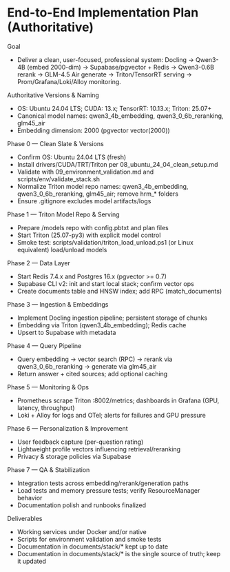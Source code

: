 # End-to-End Implementation Plan (Authoritative)

Goal
- Deliver a clean, user-focused, professional system: Docling → Qwen3-4B (embed 2000-dim) → Supabase/pgvector + Redis → Qwen3-0.6B rerank → GLM-4.5 Air generate → Triton/TensorRT serving → Prom/Grafana/Loki/Alloy monitoring.

Authoritative Versions & Naming
- OS: Ubuntu 24.04 LTS; CUDA: 13.x; TensorRT: 10.13.x; Triton: 25.07+
- Canonical model names: qwen3_4b_embedding, qwen3_0_6b_reranking, glm45_air
- Embedding dimension: 2000 (pgvector vector(2000))

Phase 0 — Clean Slate & Versions
- Confirm OS: Ubuntu 24.04 LTS (fresh)
- Install drivers/CUDA/TRT/Triton per 08_ubuntu_24_04_clean_setup.md
- Validate with 09_environment_validation.md and scripts/env/validate_stack.sh
- Normalize Triton model repo names: qwen3_4b_embedding, qwen3_0_6b_reranking, glm45_air; remove hrm_* folders
- Ensure .gitignore excludes model artifacts/logs

Phase 1 — Triton Model Repo & Serving
- Prepare /models repo with config.pbtxt and plan files
- Start Triton (25.07-py3) with explicit model control
- Smoke test: scripts/validation/triton_load_unload.ps1 (or Linux equivalent) load/unload models

Phase 2 — Data Layer
- Start Redis 7.4.x and Postgres 16.x (pgvector >= 0.7)
- Supabase CLI v2: init and start local stack; confirm vector ops
- Create documents table and HNSW index; add RPC (match_documents)

Phase 3 — Ingestion & Embeddings
- Implement Docling ingestion pipeline; persistent storage of chunks
- Embedding via Triton (qwen3_4b_embedding); Redis cache
- Upsert to Supabase with metadata

Phase 4 — Query Pipeline
- Query embedding → vector search (RPC) → rerank via qwen3_0_6b_reranking → generate via glm45_air
- Return answer + cited sources; add optional caching

Phase 5 — Monitoring & Ops
- Prometheus scrape Triton :8002/metrics; dashboards in Grafana (GPU, latency, throughput)
- Loki + Alloy for logs and OTel; alerts for failures and GPU pressure

Phase 6 — Personalization & Improvement
- User feedback capture (per-question rating)
- Lightweight profile vectors influencing retrieval/reranking
- Privacy & storage policies via Supabase

Phase 7 — QA & Stabilization
- Integration tests across embedding/rerank/generation paths
- Load tests and memory pressure tests; verify ResourceManager behavior
- Documentation polish and runbooks finalized

Deliverables
- Working services under Docker and/or native
- Scripts for environment validation and smoke tests
- Documentation in documents/stack/* kept up to date
- Documentation in documents/stack/* is the single source of truth; keep it updated


